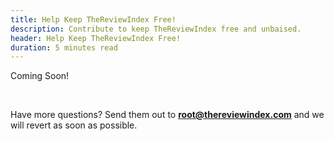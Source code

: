 ```yaml
---
title: Help Keep TheReviewIndex Free! 
description: Contribute to keep TheReviewIndex free and unbaised.
header: Help Keep TheReviewIndex Free!
duration: 5 minutes read
---
```


Coming Soon!


&nbsp;

Have more questions? Send them out to **root@thereviewindex.com** and we will revert as soon as possible.


&nbsp;
